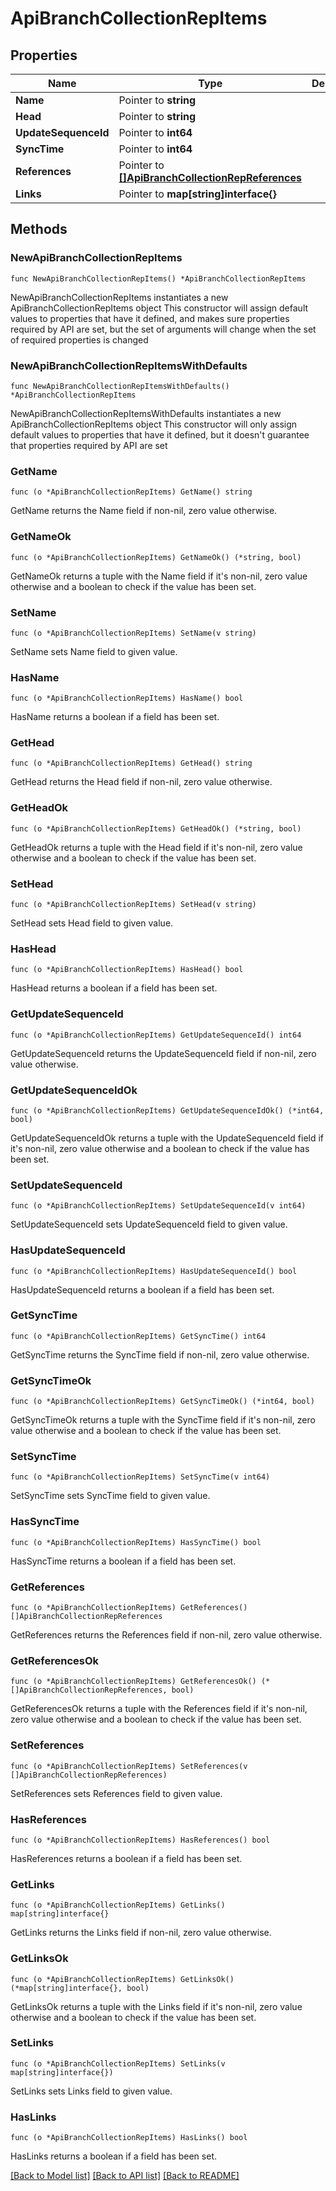 # ApiBranchCollectionRepItems

## Properties

Name | Type | Description | Notes
------------ | ------------- | ------------- | -------------
**Name** | Pointer to **string** |  | [optional] 
**Head** | Pointer to **string** |  | [optional] 
**UpdateSequenceId** | Pointer to **int64** |  | [optional] 
**SyncTime** | Pointer to **int64** |  | [optional] 
**References** | Pointer to [**[]ApiBranchCollectionRepReferences**](ApiBranchCollectionRepReferences.md) |  | [optional] 
**Links** | Pointer to **map[string]interface{}** |  | [optional] 

## Methods

### NewApiBranchCollectionRepItems

`func NewApiBranchCollectionRepItems() *ApiBranchCollectionRepItems`

NewApiBranchCollectionRepItems instantiates a new ApiBranchCollectionRepItems object
This constructor will assign default values to properties that have it defined,
and makes sure properties required by API are set, but the set of arguments
will change when the set of required properties is changed

### NewApiBranchCollectionRepItemsWithDefaults

`func NewApiBranchCollectionRepItemsWithDefaults() *ApiBranchCollectionRepItems`

NewApiBranchCollectionRepItemsWithDefaults instantiates a new ApiBranchCollectionRepItems object
This constructor will only assign default values to properties that have it defined,
but it doesn't guarantee that properties required by API are set

### GetName

`func (o *ApiBranchCollectionRepItems) GetName() string`

GetName returns the Name field if non-nil, zero value otherwise.

### GetNameOk

`func (o *ApiBranchCollectionRepItems) GetNameOk() (*string, bool)`

GetNameOk returns a tuple with the Name field if it's non-nil, zero value otherwise
and a boolean to check if the value has been set.

### SetName

`func (o *ApiBranchCollectionRepItems) SetName(v string)`

SetName sets Name field to given value.

### HasName

`func (o *ApiBranchCollectionRepItems) HasName() bool`

HasName returns a boolean if a field has been set.

### GetHead

`func (o *ApiBranchCollectionRepItems) GetHead() string`

GetHead returns the Head field if non-nil, zero value otherwise.

### GetHeadOk

`func (o *ApiBranchCollectionRepItems) GetHeadOk() (*string, bool)`

GetHeadOk returns a tuple with the Head field if it's non-nil, zero value otherwise
and a boolean to check if the value has been set.

### SetHead

`func (o *ApiBranchCollectionRepItems) SetHead(v string)`

SetHead sets Head field to given value.

### HasHead

`func (o *ApiBranchCollectionRepItems) HasHead() bool`

HasHead returns a boolean if a field has been set.

### GetUpdateSequenceId

`func (o *ApiBranchCollectionRepItems) GetUpdateSequenceId() int64`

GetUpdateSequenceId returns the UpdateSequenceId field if non-nil, zero value otherwise.

### GetUpdateSequenceIdOk

`func (o *ApiBranchCollectionRepItems) GetUpdateSequenceIdOk() (*int64, bool)`

GetUpdateSequenceIdOk returns a tuple with the UpdateSequenceId field if it's non-nil, zero value otherwise
and a boolean to check if the value has been set.

### SetUpdateSequenceId

`func (o *ApiBranchCollectionRepItems) SetUpdateSequenceId(v int64)`

SetUpdateSequenceId sets UpdateSequenceId field to given value.

### HasUpdateSequenceId

`func (o *ApiBranchCollectionRepItems) HasUpdateSequenceId() bool`

HasUpdateSequenceId returns a boolean if a field has been set.

### GetSyncTime

`func (o *ApiBranchCollectionRepItems) GetSyncTime() int64`

GetSyncTime returns the SyncTime field if non-nil, zero value otherwise.

### GetSyncTimeOk

`func (o *ApiBranchCollectionRepItems) GetSyncTimeOk() (*int64, bool)`

GetSyncTimeOk returns a tuple with the SyncTime field if it's non-nil, zero value otherwise
and a boolean to check if the value has been set.

### SetSyncTime

`func (o *ApiBranchCollectionRepItems) SetSyncTime(v int64)`

SetSyncTime sets SyncTime field to given value.

### HasSyncTime

`func (o *ApiBranchCollectionRepItems) HasSyncTime() bool`

HasSyncTime returns a boolean if a field has been set.

### GetReferences

`func (o *ApiBranchCollectionRepItems) GetReferences() []ApiBranchCollectionRepReferences`

GetReferences returns the References field if non-nil, zero value otherwise.

### GetReferencesOk

`func (o *ApiBranchCollectionRepItems) GetReferencesOk() (*[]ApiBranchCollectionRepReferences, bool)`

GetReferencesOk returns a tuple with the References field if it's non-nil, zero value otherwise
and a boolean to check if the value has been set.

### SetReferences

`func (o *ApiBranchCollectionRepItems) SetReferences(v []ApiBranchCollectionRepReferences)`

SetReferences sets References field to given value.

### HasReferences

`func (o *ApiBranchCollectionRepItems) HasReferences() bool`

HasReferences returns a boolean if a field has been set.

### GetLinks

`func (o *ApiBranchCollectionRepItems) GetLinks() map[string]interface{}`

GetLinks returns the Links field if non-nil, zero value otherwise.

### GetLinksOk

`func (o *ApiBranchCollectionRepItems) GetLinksOk() (*map[string]interface{}, bool)`

GetLinksOk returns a tuple with the Links field if it's non-nil, zero value otherwise
and a boolean to check if the value has been set.

### SetLinks

`func (o *ApiBranchCollectionRepItems) SetLinks(v map[string]interface{})`

SetLinks sets Links field to given value.

### HasLinks

`func (o *ApiBranchCollectionRepItems) HasLinks() bool`

HasLinks returns a boolean if a field has been set.


[[Back to Model list]](../README.md#documentation-for-models) [[Back to API list]](../README.md#documentation-for-api-endpoints) [[Back to README]](../README.md)


